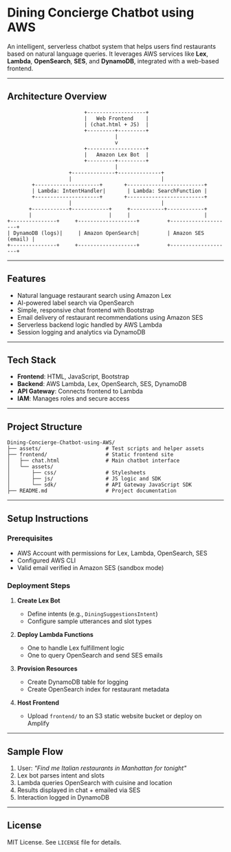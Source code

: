 # Dining Concierge Chatbot using AWS

An intelligent, serverless chatbot system that helps users find restaurants based on natural language queries. It leverages AWS services like **Lex**, **Lambda**, **OpenSearch**, **SES**, and **DynamoDB**, integrated with a web-based frontend.

---

## Architecture Overview

```
                         +-------------------+
                         |   Web Frontend    |
                         | (chat.html + JS)  |
                         +---------+---------+
                                   |
                                   v
                         +-------------------+
                         |   Amazon Lex Bot  |
                         +---------+---------+
                                   |
                    +--------------+--------------+
                    |                             |
        +---------------------+       +-------------------------+
        | Lambda: IntentHandler|       | Lambda: SearchFunction |
        +---------------------+       +-------------------------+
                    |                             |
       +------------+------------+     +-----------+------------+
       |                         |     |                        |
+---------------+     +-------------------+         +--------------------+
| DynamoDB (logs)|     | Amazon OpenSearch|         | Amazon SES (email) |
+---------------+     +-------------------+         +--------------------+
```

---

## Features

- Natural language restaurant search using Amazon Lex
- AI-powered label search via OpenSearch
- Simple, responsive chat frontend with Bootstrap
- Email delivery of restaurant recommendations using Amazon SES
- Serverless backend logic handled by AWS Lambda
- Session logging and analytics via DynamoDB

---

## Tech Stack

- **Frontend**: HTML, JavaScript, Bootstrap
- **Backend**: AWS Lambda, Lex, OpenSearch, SES, DynamoDB
- **API Gateway**: Connects frontend to Lambda
- **IAM**: Manages roles and secure access

---

## Project Structure

```
Dining-Concierge-Chatbot-using-AWS/
├── assets/                     # Test scripts and helper assets
├── frontend/                   # Static frontend site
│   ├── chat.html               # Main chatbot interface
│   └── assets/
│       ├── css/                # Stylesheets
│       ├── js/                 # JS logic and SDK
│       └── sdk/                # API Gateway JavaScript SDK
├── README.md                   # Project documentation
```

---

## Setup Instructions

### Prerequisites

- AWS Account with permissions for Lex, Lambda, OpenSearch, SES
- Configured AWS CLI
- Valid email verified in Amazon SES (sandbox mode)

### Deployment Steps

1. **Create Lex Bot**
   - Define intents (e.g., `DiningSuggestionsIntent`)
   - Configure sample utterances and slot types

2. **Deploy Lambda Functions**
   - One to handle Lex fulfillment logic
   - One to query OpenSearch and send SES emails

3. **Provision Resources**
   - Create DynamoDB table for logging
   - Create OpenSearch index for restaurant metadata

4. **Host Frontend**
   - Upload `frontend/` to an S3 static website bucket or deploy on Amplify

---

## Sample Flow

1. User: *"Find me Italian restaurants in Manhattan for tonight"*
2. Lex bot parses intent and slots
3. Lambda queries OpenSearch with cuisine and location
4. Results displayed in chat + emailed via SES
5. Interaction logged in DynamoDB

---

## License

MIT License. See `LICENSE` file for details.
